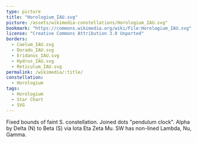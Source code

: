 ```yaml
---
type: picture
title: "Horologium_IAU.svg"
picture: /assets/wikimedia-constellations/Horologium_IAU.svg"
bookmark: "https://commons.wikimedia.org/wiki/File:Horologium_IAU.svg"
license: "Creative Commons Attribution 3.0 Unported"
borders:
  - Caelum_IAU.svg
  - Dorado_IAU.svg
  - Eridanus_IAU.svg
  - Hydrus_IAU.svg
  - Reticulum_IAU.svg
permalink: /wikimedia/:title/
constellation:
  - Horologium
tags:
  - Horologium
  - Star Chart
  - SVG
---
```

Fixed bounds of faint S. constellation. Joined dots "pendulum clock". Alpha by Delta (N) to Beta (S) via Iota Eta Zeta Mu. SW has non-lined Lambda, Nu, Gamma.